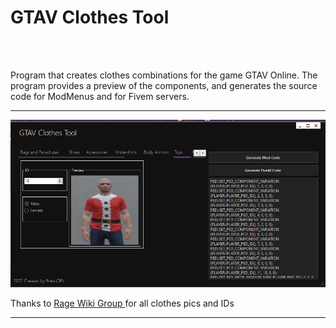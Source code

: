 
<h1>GTAV Clothes Tool</h1><br >
<br >

<p>Program that creates clothes combinations for the game GTAV Online.
The program provides a preview of the components, and generates the source code for ModMenus and for Fivem servers.</p>

<hr />
<img src="https://github.com/BresoDEV/GTAV_Clothes_Tool/blob/main/screen.png?raw=true" alt = "BresoDEV created this stuff" >

<p>Thanks to <a href=https://wiki.rage.mp/index.php?title=Clothes"> Rage Wiki Group </a> for all clothes pics and IDs</p>

<hr />

